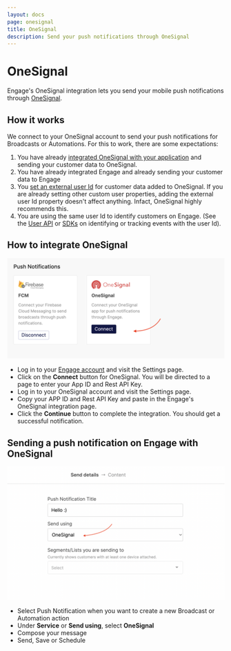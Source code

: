 ```yaml
---
layout: docs
page: onesignal
title: OneSignal
description: Send your push notifications through OneSignal
---
```


# OneSignal

Engage's OneSignal integration lets you send your mobile push notifications through [OneSignal](https://onesignal.com/). 

## How it works

We connect to your OneSignal account to send your push notifications for Broadcasts or Automations. For this to work, there are some expectations:
1. You have already [integrated OneSignal with your application](https://documentation.onesignal.com/docs/integrations) and sending your customer data to OneSignal.
2. You have already integrated Engage and already sending your customer data to Engage
3. You [set an external user Id](https://documentation.onesignal.com/docs/external-user-ids) for customer data added to OneSignal. If you are already setting other custom user properties, adding the external user Id property doesn't affect anything. Infact, OneSignal highly recommends this.
4. You are using the same user Id to identify customers on Engage. (See the [User API](/docs/api/users) or [SDKs](/docs/sdks) on identifying or tracking events with the user Id).

## How to integrate OneSignal

![Connect OneSignal to Engage](/assets/images/docs/onesignal-2.png)

- Log in to your [Engage account](https://app.engage.so/settings) and visit the Settings page.
- Click on the **Connect** button for OneSignal. You will be directed to a page to enter your App ID and Rest API Key.
- Log in to your OneSignal account and visit the Settings page.
- Copy your APP ID and Rest API Key and paste in the Engage's OneSignal integration page.
- Click the **Continue** button to complete the integration. You should get a successful notification.


## Sending a push notification on Engage with OneSignal

![Select OneSignal as the send service](/assets/images/docs/onesignal.png)

- Select Push Notification when you want to create a new Broadcast or Automation action
- Under **Service** or **Send using**, select **OneSignal**
- Compose your message
- Send, Save or Schedule

